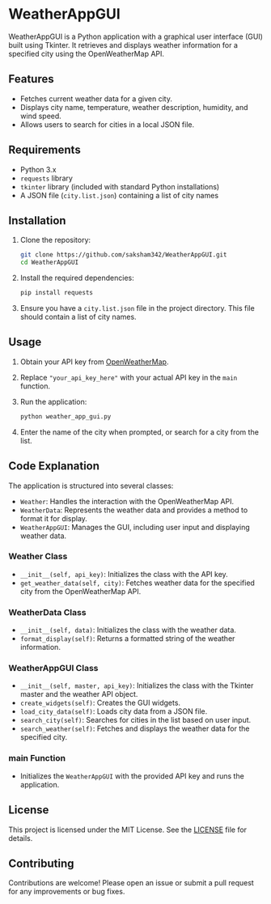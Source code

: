 # WeatherAppGUI

WeatherAppGUI is a Python application with a graphical user interface (GUI) built using Tkinter. It retrieves and displays weather information for a specified city using the OpenWeatherMap API.

## Features

- Fetches current weather data for a given city.
- Displays city name, temperature, weather description, humidity, and wind speed.
- Allows users to search for cities in a local JSON file.

## Requirements

- Python 3.x
- `requests` library
- `tkinter` library (included with standard Python installations)
- A JSON file (`city.list.json`) containing a list of city names

## Installation

1. Clone the repository:

    ```sh
    git clone https://github.com/saksham342/WeatherAppGUI.git
    cd WeatherAppGUI
    ```

2. Install the required dependencies:

    ```sh
    pip install requests
    ```

3. Ensure you have a `city.list.json` file in the project directory. This file should contain a list of city names.

## Usage

1. Obtain your API key from [OpenWeatherMap](https://openweathermap.org/api).

2. Replace `"your_api_key_here"` with your actual API key in the `main` function.

3. Run the application:

    ```sh
    python weather_app_gui.py
    ```

4. Enter the name of the city when prompted, or search for a city from the list.

## Code Explanation

The application is structured into several classes:

- `Weather`: Handles the interaction with the OpenWeatherMap API.
- `WeatherData`: Represents the weather data and provides a method to format it for display.
- `WeatherAppGUI`: Manages the GUI, including user input and displaying weather data.

### Weather Class

- `__init__(self, api_key)`: Initializes the class with the API key.
- `get_weather_data(self, city)`: Fetches weather data for the specified city from the OpenWeatherMap API.

### WeatherData Class

- `__init__(self, data)`: Initializes the class with the weather data.
- `format_display(self)`: Returns a formatted string of the weather information.

### WeatherAppGUI Class

- `__init__(self, master, api_key)`: Initializes the class with the Tkinter master and the weather API object.
- `create_widgets(self)`: Creates the GUI widgets.
- `load_city_data(self)`: Loads city data from a JSON file.
- `search_city(self)`: Searches for cities in the list based on user input.
- `search_weather(self)`: Fetches and displays the weather data for the specified city.

### main Function

- Initializes the `WeatherAppGUI` with the provided API key and runs the application.

## License

This project is licensed under the MIT License. See the [LICENSE](LICENSE) file for details.

## Contributing

Contributions are welcome! Please open an issue or submit a pull request for any improvements or bug fixes.
